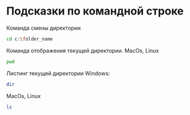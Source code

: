 # Подсказки по командной строке

Команда смены директории
```sh
cd c:\folder_name
```
Команда отображения текущей директории.
MacOs, Linux
```sh
pwd
```

Листинг текущей директории
Windows:
```sh
dir
```
MacOs, Linux
```sh
ls
```